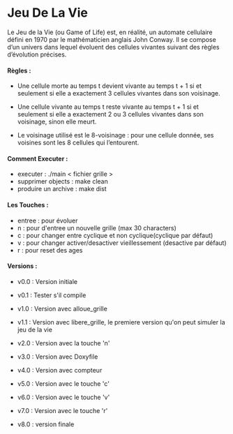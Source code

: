 ﻿# Jeu De La Vie

Le Jeu de la Vie (ou Game of Life) est, en réalité, un automate cellulaire défini en 1970 par le mathématicien anglais John Conway. Il se compose d’un univers dans lequel évoluent des cellules vivantes suivant des règles d’évolution précises.

#### Règles :

* Une cellule morte au temps t devient vivante au temps t + 1 si et seulement si elle a exactement 3 cellules vivantes dans son voisinage.

* Une cellule vivante au temps t reste vivante au temps t + 1 si et seulement si elle a exactement 2 ou 3 cellules vivantes dans son voisinage, sinon elle meurt.

* Le voisinage utilisé est le 8-voisinage : pour une cellule donnée, ses voisines sont les 8 cellules qui l’entourent.

#### Comment Executer :

* executer : ./main < fichier grille >
* supprimer objects : make clean
* produire un archive : make dist

#### Les Touches :

*  entree : pour évoluer
* n : pour d'entree un nouvelle grille (max 30 characters)
* c : pour changer entre cyclique et non cyclique(cyclique par défaut)
* v : pour changer activer/desactiver vieillessement (desactive par défaut)
* r : pour reset des ages

#### Versions :

* v0.0 : Version initiale

* v0.1 : Tester s'il compile

* v1.0 : Version avec alloue_grille

* v1.1 : Version avec libere_grille, le premiere version qu'on peut simuler la jeu de la vie

* v2.0 : Version avec la touche 'n'

* v3.0 : Version avec Doxyfile

* v4.0 : Version avec compteur

* v5.0 : Version avec le touche 'c'

* v6.0 : Version avec le touche 'v'

* v7.0 : Version avec le touche 'r'

* v8.0 : version finale